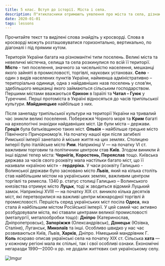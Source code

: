 ```yaml
---
title: 5 клас. Вступ до історії. Міста і села.
description: П"ятикласники отримають уявлення про міста та села, дізнаються про найбільші міста сучасної України, 
date: 2020-01-01
tags: lessons
---
```


Прочитайте текст та виділені слова знайдіть у кросворді. Слова в кросворді можуть розташовуватися горизонтально, вертикально, по діагоналі і під прямим кутом.

 Територія України багата на різноманітні типи поселень. Великі міста та невеличкі містечка, селища та села розкинулися по всій її території. **Місто** - тип поселення, значного за чисельністю населення, мешканці якого зайняті в промисловості, торгівлі, наукових установах. **Село** - один з видів населених пунктів України, найменша адміністративно – територіальна одиниця, одна з найдавніших назв поселень у слов’ян, здебільшого мешканці якого займаються сільським господарством. Першими містами вважаються **Єрихон** в Ізраїлі та **Чатал – Гуюк** у Туреччині. Перші протоміста в Україні відносяться до часів трипільської культури. **Майданецьке** найбільше з них. 

Після занепаду трипільської культури на території України на тривалий час зникли великі поселення. Побережжя Чорного моря та **Крим** багаті на археологічні знахідки найдавніших міст. Це були міста – держави. **Греція** була батьківщиною таких міст. **Ольвія** – найбільше грецьке місто Північного Причорномор’я. На початку нашої ери після загибелі Римської імперії занепало й міське життя на цих землях. Столицею імперії було італійське місто **Рим**. Наприкінці V — на початку VI ст. важливим торговим та політичним центром став **Київ**. Згодом виникли й інші відомі тепер міста: **Чернігів, Коростень, Переяслав** тощо. Київська держава за часів свого розквіту мала настільки багато міст, що її називали «країною міст» - **гердеріка.** У часи розквіту Галицько - Волинської держави було засновано місто **Львів**, який на кілька століть став найбільшим містом на українських землях, важливим центром торгівлі та ремесла. 1340 р. статус столиці Галицько – Волинського князівства отримує місто **Луцьк**, тоді ж зводиться відомий Луцький замок. Наприкінці XVIII — на початку XIX ст. виникло кілька десятків міст, які перетворилися на важливі центри міжнародної торгівлі й промисловості. Першість серед українських міст посіла **Одеса**, яка стала й найбільшим містом Російської імперії. У цей самий час активно розбудовували міста, які ставали центрами великої промисловості (металургії, металообробки тощо): **Дніпро** (Катеринослав, Дніпропетровськ), **Запоріжжя** (Олександрівськ), **Донецьк** (Юзівка, Сталіне), Луганськ, **Миколаїв** та інші. Особливо швидко у нас час розвиваються Київ, Львів, **Харків**, Дніпро. Німецький мандрівник Г. **Коль** яскраво описав українські села на початку ХІХ ст. Сільська **хата** — у кожному регіоні мала як спільні, так і свої особливі ознаки.  Економічні негаразди 1990—2000-х рр. не додали життєвих сил українському селу.

![Imgur](https://i.imgur.com/Mmomr46.png)
